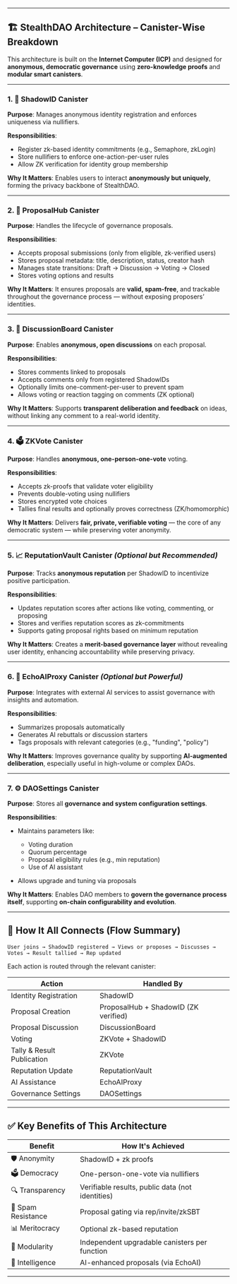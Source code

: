
---

## 🏗️ **StealthDAO Architecture – Canister-Wise Breakdown**

This architecture is built on the **Internet Computer (ICP)** and designed for **anonymous, democratic governance** using **zero-knowledge proofs** and **modular smart canisters**.

---

### 1. 🔐 **ShadowID Canister**

**Purpose**: Manages anonymous identity registration and enforces uniqueness via nullifiers.

**Responsibilities**:

* Register zk-based identity commitments (e.g., Semaphore, zkLogin)
* Store nullifiers to enforce one-action-per-user rules
* Allow ZK verification for identity group membership

**Why It Matters**:
Enables users to interact **anonymously but uniquely**, forming the privacy backbone of StealthDAO.

---

### 2. 📜 **ProposalHub Canister**

**Purpose**: Handles the lifecycle of governance proposals.

**Responsibilities**:

* Accepts proposal submissions (only from eligible, zk-verified users)
* Stores proposal metadata: title, description, status, creator hash
* Manages state transitions: Draft → Discussion → Voting → Closed
* Stores voting options and results

**Why It Matters**:
It ensures proposals are **valid, spam-free**, and trackable throughout the governance process — without exposing proposers’ identities.

---

### 3. 💬 **DiscussionBoard Canister**

**Purpose**: Enables **anonymous, open discussions** on each proposal.

**Responsibilities**:

* Stores comments linked to proposals
* Accepts comments only from registered ShadowIDs
* Optionally limits one-comment-per-user to prevent spam
* Allows voting or reaction tagging on comments (ZK optional)

**Why It Matters**:
Supports **transparent deliberation and feedback** on ideas, without linking any comment to a real-world identity.

---

### 4. 🗳 **ZKVote Canister**

**Purpose**: Handles **anonymous, one-person-one-vote** voting.

**Responsibilities**:

* Accepts zk-proofs that validate voter eligibility
* Prevents double-voting using nullifiers
* Stores encrypted vote choices
* Tallies final results and optionally proves correctness (ZK/homomorphic)

**Why It Matters**:
Delivers **fair, private, verifiable voting** — the core of any democratic system — while preserving voter anonymity.

---

### 5. 📈 **ReputationVault Canister** *(Optional but Recommended)*

**Purpose**: Tracks **anonymous reputation** per ShadowID to incentivize positive participation.

**Responsibilities**:

* Updates reputation scores after actions like voting, commenting, or proposing
* Stores and verifies reputation scores as zk-commitments
* Supports gating proposal rights based on minimum reputation

**Why It Matters**:
Creates a **merit-based governance layer** without revealing user identity, enhancing accountability while preserving privacy.

---

### 6. 🧠 **EchoAIProxy Canister** *(Optional but Powerful)*

**Purpose**: Integrates with external AI services to assist governance with insights and automation.

**Responsibilities**:

* Summarizes proposals automatically
* Generates AI rebuttals or discussion starters
* Tags proposals with relevant categories (e.g., "funding", "policy")

**Why It Matters**:
Improves governance quality by supporting **AI-augmented deliberation**, especially useful in high-volume or complex DAOs.

---

### 7. ⚙️ **DAOSettings Canister**

**Purpose**: Stores all **governance and system configuration settings**.

**Responsibilities**:

* Maintains parameters like:

  * Voting duration
  * Quorum percentage
  * Proposal eligibility rules (e.g., min reputation)
  * Use of AI assistant
* Allows upgrade and tuning via proposals

**Why It Matters**:
Enables DAO members to **govern the governance process itself**, supporting **on-chain configurability and evolution**.

---

## 🔄 **How It All Connects (Flow Summary)**

```text
User joins → ShadowID registered → Views or proposes → Discusses → Votes → Result tallied → Rep updated
```

Each action is routed through the relevant canister:

| Action                     | Handled By                           |
| -------------------------- | ------------------------------------ |
| Identity Registration      | ShadowID                             |
| Proposal Creation          | ProposalHub + ShadowID (ZK verified) |
| Proposal Discussion        | DiscussionBoard                      |
| Voting                     | ZKVote + ShadowID                    |
| Tally & Result Publication | ZKVote                               |
| Reputation Update          | ReputationVault                      |
| AI Assistance              | EchoAIProxy                          |
| Governance Settings        | DAOSettings                          |

---

## ✅ Key Benefits of This Architecture

| Benefit            | How It's Achieved                                |
| ------------------ | ------------------------------------------------ |
| 🛡 Anonymity       | ShadowID + zk proofs                             |
| 🗳 Democracy       | One-person-one-vote via nullifiers               |
| 🔍 Transparency    | Verifiable results, public data (not identities) |
| 🚫 Spam Resistance | Proposal gating via rep/invite/zkSBT             |
| 📊 Meritocracy     | Optional zk-based reputation                     |
| 🔁 Modularity      | Independent upgradable canisters per function    |
| 🤖 Intelligence    | AI-enhanced proposals (via EchoAI)               |

---

